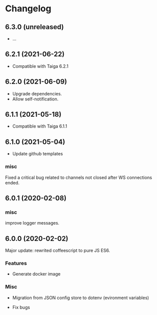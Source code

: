 # Changelog


## 6.3.0 (unreleased)

- ...

## 6.2.1 (2021-06-22)

- Compatible with Taiga 6.2.1

## 6.2.0 (2021-06-09)

- Upgrade dependencies.
- Allow self-notification.

## 6.1.1 (2021-05-18)

- Compatible with Taiga 6.1.1

## 6.1.0 (2021-05-04)

- Update github templates

### misc

Fixed a critical bug related to channels not closed after WS connections ended.


## 6.0.1 (2020-02-08)

### misc

improve logger messages.


## 6.0.0 (2020-02-02)

Major update: rewrited coffeescript to pure JS ES6.

### Features

- Generate docker image

### Misc

- Migration from JSON config store to dotenv (evironment variables)

- Fix bugs
